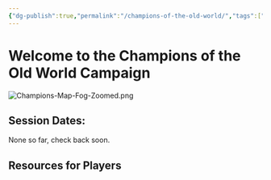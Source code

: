 ```yaml
---
{"dg-publish":true,"permalink":"/champions-of-the-old-world/","tags":["gardenEntry"]}
---
```




# Welcome to the Champions of the Old World Campaign

![Champions-Map-Fog-Zoomed.png](/img/user/z_Assets/Champions-Map-Fog-Zoomed.png)




## Session Dates:
None so far, check back soon.

## Resources for Players


